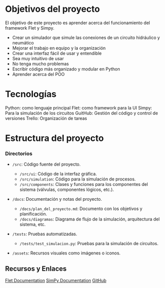 # Objetivos del proyecto

El objetivo de este proyecto es aprender acerca del funcionamiento del framework Flet y Simpy.

- Crear un simulador que simule las conexiones de un circuito hidráulico y neumático
- Mejorar el trabajo en equipo y la organización
- Crear una interfaz fácil de usar y entendible
- Sea muy intuitivo de usar
- No tenga mucho problemas 
- Escribir código más organizado y modular en Python
- Aprender acerca del POO

# Tecnologías

Python: como lenguaje principal
Flet: como framework para la UI
Simpy: Para la simulación de los circuitos
GuitHub: Gestión del código y control de versiones
Trello: Organización de tareas

# Estructura del proyecto

### Directorios

- `/src`: Código fuente del proyecto.
  - `/src/ui`: Código de la interfaz gráfica.
  - `/src/simulation`: Código para la simulación de procesos.
  - `/src/components`: Clases y funciones para los componentes del sistema (válvulas, componentes lógicos, etc.).
  
- `/docs`: Documentación y notas del proyecto.
  - `/docs/plan_del_proyecto.md`: Documento con los objetivos y planificación.
  - `/docs/diagramas`: Diagrama de flujo de la simulación, arquitectura del sistema, etc.
  
- `/tests`: Pruebas automatizadas.
  - `/tests/test_simulacion.py`: Pruebas para la simulación de circuitos.
  
- `/assets`: Recursos visuales como imágenes o iconos.

## Recursos y Enlaces

 [Flet Documentation](https://flet.io/docs)
 [SimPy Documentation](https://simpy.readthedocs.io)
 [GitHub](https://github.com)




